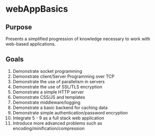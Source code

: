 # webAppBasics

## Purpose

Presents a simplified progression of knowledge necessary to work with web-based
applications.

## Goals

1. Demonstrate socket programming
2. Demonstrate client/Server Programming over TCP
3. Demonstrate the use of parallelism in servers
4. Demonstrate the use of SSL/TLS encryption
5. Demonstrate a simple HTTP server
6. Demonstrate CSS/JS and templates
7. Demonstrate middleware/logging
8. Demonstrate a basic backend for caching data
9. Demonstrate simple authentication/password encryption
10. Integrate 5 - 9 as a full stack web application
11. Introduce more advanced problems such as encoding/minification/compression
